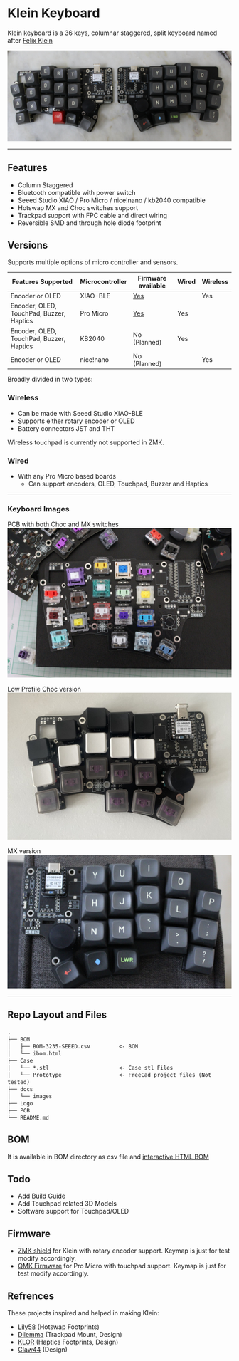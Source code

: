 # Klein Keyboard

Klein keyboard is a 36 keys, columnar staggered, split keyboard named after [Felix Klein](https://en.wikipedia.org/wiki/Felix_Klein)

![Klein ](/docs/images/1.JPG)

---

## Features

- Column Staggered
- Bluetooth compatible with power switch
- Seeed Studio XIAO / Pro Micro / nice!nano / kb2040 compatible
- Hotswap MX and Choc switches support
- Trackpad support with FPC cable and direct wiring
- Reversible SMD and through hole diode footprint

## Versions

Supports multiple options of micro controller and sensors.

| Features Supported                       | Microcontroller | Firmware available                            | Wired | Wireless |
| ---------------------------------------- | --------------- | --------------------------------------------- | ----- | -------- |
| Encoder or OLED                          | XIAO-BLE        | [Yes](https://github.com/snsten/Klein-zmk)    |       | Yes      |
| Encoder, OLED, TouchPad, Buzzer, Haptics | Pro Micro       | [Yes](https://github.com/snsten/qmk_firmware) | Yes   |          |
| Encoder, OLED, TouchPad, Buzzer, Haptics | KB2040          | No (Planned)                                  | Yes   |          |
| Encoder or OLED                          | nice!nano       | No (Planned)                                  |       | Yes      |

Broadly divided in two types:

### Wireless

- Can be made with Seeed Studio XIAO-BLE
- Supports either rotary encoder or OLED
- Battery connectors JST and THT

Wireless touchpad is currently not supported in ZMK.

### Wired

- With any Pro Micro based boards
  - Can support encoders, OLED, Touchpad, Buzzer and Haptics

---

### Keyboard Images

PCB with both Choc and MX switches
![Klein Choc Switches](/docs/images/Choc_switch.JPG)

Low Profile Choc version
![Klein MX Choc Switches](/docs/images/ChocBuild.JPG)

MX version
![Klein MX Choc Switches](/docs/images/MXBuild.JPG)

---

## Repo Layout and Files

```
.
├── BOM
│   ├── BOM-3235-SEEED.csv         <- BOM
│   └── ibom.html
├── Case
│   └── *.stl                      <- Case stl Files
│   └── Prototype                  <- FreeCad project files (Not tested)
├── docs
│   └── images
├── Logo
├── PCB
└── README.md
```

## BOM

It is available in BOM directory as csv file and [interactive HTML BOM](https://htmlpreview.github.io/?https://github.com/snsten/Klein/blob/main/BOM/ibom.html)

## Todo

- Add Build Guide
- Add Touchpad related 3D Models
- Software support for Touchpad/OLED

## Firmware

- [ZMK shield](https://github.com/snsten/Klein-zmk) for Klein with rotary encoder support. Keymap is just for test modify accordingly.
- [QMK Firmware](https://github.com/snsten/qmk_firmware) for Pro Micro with touchpad support. Keymap is just for test modify accordingly.

## Refrences

These projects inspired and helped in making Klein:

- [Lily58](https://github.com/kata0510/Lily58) (Hotswap Footprints)
- [Dilemma](https://github.com/Bastardkb/dilemma) (Trackpad Mount, Design)
- [KLOR](https://github.com/GEIGEIGEIST/KLOR) (Haptics Footprints, Design)
- [Claw44](https://github.com/yfuku/claw44) (Design)
